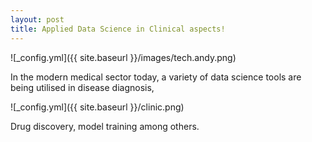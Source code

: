 ```yaml
---
layout: post
title: Applied Data Science in Clinical aspects!
---
```


![_config.yml]({{ site.baseurl }}/images/tech.andy.png)
<p>In the modern medical sector today, a variety of data science tools are being utilised in disease diagnosis, 
  
![_config.yml]({{ site.baseurl }}/clinic.png)
  
  Drug discovery, model training among others.</p>
